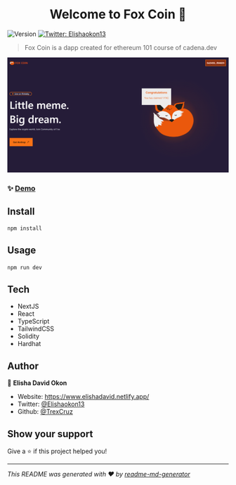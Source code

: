 <h1 align="center">Welcome to Fox Coin 👋</h1>
<p>
  <img alt="Version" src="https://img.shields.io/badge/version-0.1.0-blue.svg?cacheSeconds=2592000" />
  <a href="https://twitter.com/Elishaokon13" target="_blank">
    <img alt="Twitter: Elishaokon13" src="https://img.shields.io/twitter/follow/Elishaokon13.svg?style=social" />
  </a>
</p>

> Fox Coin is a dapp created for ethereum 101 course of cadena.dev

<a href="https://foxcoin.vercel.app/" target="_blank">
    <img alt="MemeCoin: Landing" src="public/assets/LandingPage.png" />
</a>

### ✨ [Demo](https://foxcoin.vercel.app/)

## Install

```sh
npm install
```

## Usage

```sh
npm run dev
```

## Tech
- NextJS
- React
- TypeScript
- TailwindCSS
- Solidity
- Hardhat

## Author

👤 **Elisha David Okon**

* Website: https://www.elishadavid.netlify.app/
* Twitter: [@Elishaokon13](https://twitter.com/Elishaokon13)
* Github: [@TrexCruz](https://github.com/TrexCruz)


## Show your support

Give a ⭐️ if this project helped you!

***
_This README was generated with ❤️ by [readme-md-generator](https://github.com/kefranabg/readme-md-generator)_
